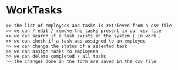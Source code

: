 # WorkTasks
    
    >> the list of employees and tasks is retrieved from a csv file
    >> we can / edit / remove the tasks present in our csv file
    >> we can search if a task exists in the system ( in work )
    >> we can check if a task was assigned to an employee
    >> we can change the status of a selected task
    >> we can assign tasks to employees
    >> we can delete completed / all tasks
    >> the changes done in the form are saved in the csv file
